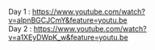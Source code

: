 Day 1 : https://www.youtube.com/watch?v=alpnBGCJCmY&feature=youtu.be </br>
Day 2 : https://www.youtube.com/watch?v=a1XEyDWpK_w&feature=youtu.be </br>
